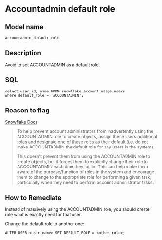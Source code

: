# Accountadmin default role

## Model name

```
accountadmin_default_role
```

## Description

Avoid to set ACCOUNTADMIN as a default role.

## SQL

```
select user_id, name FROM snowflake.account_usage.users
where default_role = 'ACCOUNTADMIN';
```

## Reason to flag

[Snowflake Docs](https://docs.snowflake.com/en/user-guide/security-access-control-considerations#avoid-using-the-accountadmin-role-for-automated-scripts)

> To help prevent account administrators from inadvertently using the ACCOUNTADMIN role to create objects, assign these users additional roles and designate one of these roles as their default (i.e. do not make ACCOUNTADMIN the default role for any users in the system).
> 
> This doesn’t prevent them from using the ACCOUNTADMIN role to create objects, but it forces them to explicitly change their role to ACCOUNTADMIN each time they log in. This can help make them aware of the purpose/function of roles in the system and encourage them to change to the appropriate role for performing a given task, particularly when they need to perform account administrator tasks.

## How to Remediate

Instead of massively using the ACCOUNTADMIN role, you should create role what is exactly need for that user.

Change the default role to another one:

```
ALTER USER <user_name> SET DEFAULT_ROLE = <other_role>;
```